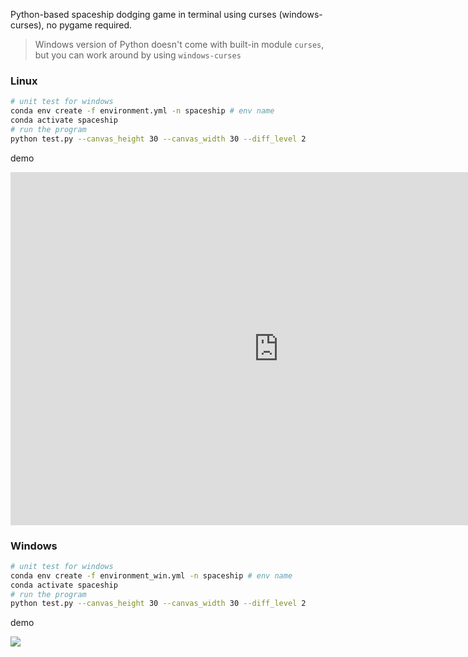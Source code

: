 Python-based spaceship dodging game in terminal using curses (windows-curses), no pygame required.

> Windows version of Python doesn't come with built-in module `curses`, but you can work around by using `windows-curses`

### Linux

```bash
# unit test for windows
conda env create -f environment.yml -n spaceship # env name
conda activate spaceship
# run the program
python test.py --canvas_height 30 --canvas_width 30 --diff_level 2
```

demo

<iframe width="857" height="565" src="https://www.youtube.com/embed/x4g7NjKTjqw" title="YouTube video player" frameborder="0" allow="accelerometer; autoplay; clipboard-write; encrypted-media; gyroscope; picture-in-picture" allowfullscreen></iframe>

### Windows

```bash
# unit test for windows
conda env create -f environment_win.yml -n spaceship # env name
conda activate spaceship
# run the program
python test.py --canvas_height 30 --canvas_width 30 --diff_level 2
```

demo

![](https://i.loli.net/2021/05/14/i3oxKlQY9mcg74s.gif)

